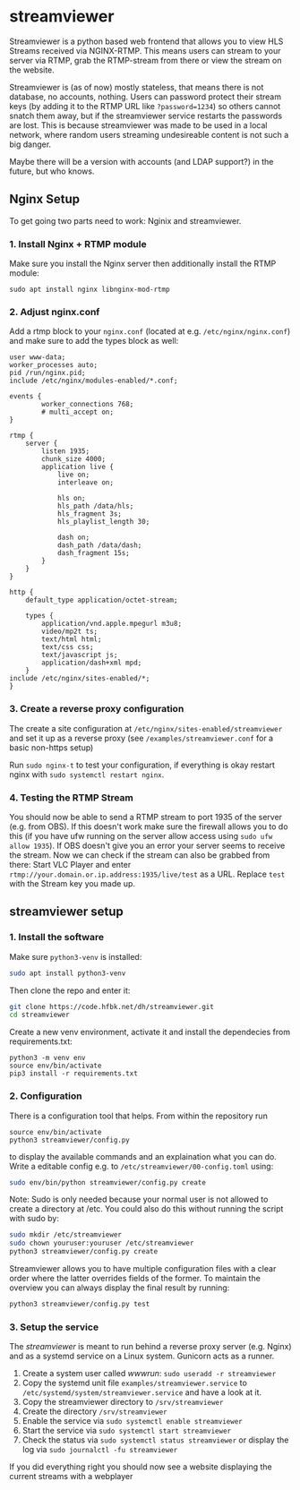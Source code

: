 # streamviewer

Streamviewer is a python based web frontend that allows you to view HLS Streams received via NGINX-RTMP. This means users can stream to your server via RTMP, grab the RTMP-stream from there or view the stream on the website.

Streamviewer is (as of now) mostly stateless, that means there is not database, no accounts, nothing. Users can password protect their stream keys (by adding it to the RTMP URL like `?password=1234`) so others cannot snatch them away, but if the streamviewer service restarts the passwords are lost. This is because streamviewer was made to be used in a local network, where random users streaming undesireable content is not such a big danger.

Maybe there will be a version with accounts (and LDAP support?) in the future, but who knows.



## Nginx Setup

To get going two parts need to work: Nginix and streamviewer.

### 1. Install Nginx + RTMP module

Make sure you install the Nginx  server then additionally install the RTMP module:

```
sudo apt install nginx libnginx-mod-rtmp
```

### 2. Adjust nginx.conf

Add a rtmp block to your `nginx.conf` (located at e.g. `/etc/nginx/nginx.conf`) and make sure to add the types block as well:

```
user www-data;
worker_processes auto;
pid /run/nginx.pid;
include /etc/nginx/modules-enabled/*.conf;

events {
        worker_connections 768;
        # multi_accept on;
}

rtmp { 
    server { 
        listen 1935; 
        chunk_size 4000;
        application live { 
            live on; 
            interleave on;
 
            hls on; 
            hls_path /data/hls; 
            hls_fragment 3s; 
            hls_playlist_length 30;

            dash on;
            dash_path /data/dash; 
            dash_fragment 15s; 
        } 
    } 
} 
 
http { 
    default_type application/octet-stream;
 
    types {
        application/vnd.apple.mpegurl m3u8;
        video/mp2t ts;
        text/html html;
        text/css css;
        text/javascript js;
        application/dash+xml mpd;
    } 
include /etc/nginx/sites-enabled/*; 
}
```

### 3. Create a reverse proxy configuration

The create a site configuration at `/etc/nginx/sites-enabled/streamviewer` and set it up as a reverse proxy (see `/examples/streamviewer.conf` for a basic non-https setup)

Run `sudo nginx-t` to test your configuration, if everything is okay restart nginx with `sudo systemctl restart nginx`.

### 4. Testing the RTMP Stream

You should now be able to send a RTMP stream to port 1935 of the server (e.g. from OBS). If this doesn't work make sure the firewall allows you to do this (if you have ufw running on the server allow access using `sudo ufw allow 1935`).
If OBS doesn't give you an error your server seems to receive the stream. Now we can check if the stream can also be grabbed from there: Start VLC Player and enter `rtmp://your.domain.or.ip.address:1935/live/test` as a URL. Replace `test` with the Stream key you made up.


## streamviewer setup

### 1. Install the software

Make sure `python3-venv` is installed:

```bash
sudo apt install python3-venv
```

Then clone the repo and enter it:

```bash
git clone https://code.hfbk.net/dh/streamviewer.git
cd streamviewer
```

Create a new venv environment, activate it and install the dependecies from requirements.txt:
```
python3 -m venv env
source env/bin/activate
pip3 install -r requirements.txt
```

### 2. Configuration

There is a configuration tool that helps. From within the repository run
```
source env/bin/activate
python3 streamviewer/config.py
```
to display the available commands and an explaination what you can do. Write a editable config e.g. to `/etc/streamviewer/00-config.toml` using:
```bash
sudo env/bin/python streamviewer/config.py create
```
Note: Sudo is only needed because your normal user is not allowed to create a directory at /etc. You could also do this without running the script with sudo by:

```bash
sudo mkdir /etc/streamviewer
sudo chown youruser:youruser /etc/streamviewer
python3 streamviewer/config.py create
```

Streamviewer allows you to have multiple configuration files with a clear order where the latter overrides fields of the former. To maintain the overview you can always display the final result by running:

```bash
python3 streamviewer/config.py test
```


### 3. Setup the service
The _streamviewer_ is meant to run behind a reverse proxy server (e.g. Nginx) and as a systemd service on a Linux system. Gunicorn acts as a runner.

1. Create a system user called _wwwrun_: `sudo useradd -r streamviewer`
2. Copy the systemd unit file `examples/streamviewer.service` to `/etc/systemd/system/streamviewer.service` and have a look at it. 
3. Copy the streamviewer directory to `/srv/streamviewer`
4. Create the directory `/srv/streamviewer` 
5. Enable the service via `sudo systemctl enable streamviewer`
6. Start the service via `sudo systemctl start streamviewer`
7. Check the status via `sudo systemctl status streamviewer` or display the log via `sudo journalctl -fu streamviewer`

If you did everything right you should now see a website displaying the current streams with a webplayer

